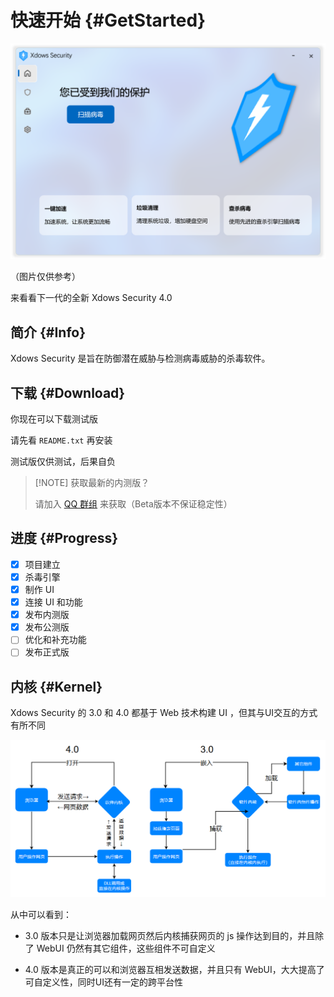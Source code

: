 # 快速开始 {#GetStarted}

![HomeUI](./PNG/HomeUI.png)

（图片仅供参考）

来看看下一代的全新 Xdows Security 4.0


## 简介 {#Info}

Xdows Security 是旨在防御潜在威胁与检测病毒威胁的杀毒软件。

## 下载 {#Download}

你现在可以下载测试版

请先看 `README.txt` 再安装

测试版仅供测试，后果自负

<Linkcard url="https://www.123865.com/s/1y1qVv-52LY" title="下载 Xdows Security Beta" description="本次公测版本：4.00-Beta7" logo="/logo.svg"/>

>[!NOTE] 获取最新的内测版？
>
>请加入 [QQ 群组](https://qm.qq.com/q/oSk4qwcIxO) 来获取（Beta版本不保证稳定性）
>

## 进度 {#Progress}

 - [x] 项目建立
 - [x] 杀毒引擎
 - [x] 制作 UI
 - [x] 连接 UI 和功能
 - [x] 发布内测版
 - [x] 发布公测版
 - [ ] 优化和补充功能
 - [ ] 发布正式版

## 内核 {#Kernel}

Xdows Security 的 3.0 和 4.0 都基于 Web 技术构建 UI ，但其与UI交互的方式有所不同

![FlowChart](./PNG/FlowChart.png)

从中可以看到：

 - 3.0 版本只是让浏览器加载网页然后内核捕获网页的 js 操作达到目的，并且除了 WebUI 仍然有其它组件，这些组件不可自定义

 - 4.0 版本是真正的可以和浏览器互相发送数据，并且只有 WebUI，大大提高了可自定义性，同时UI还有一定的跨平台性

